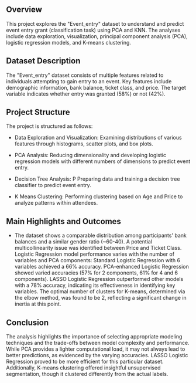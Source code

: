 ## Overview
This project explores the "Event_entry" dataset to understand and predict event entry grant (classification task) using PCA and KNN. The analyses include data exploration, visualization, principal component analysis (PCA), logistic regression models, and K-means clustering.

## Dataset Description
The "Event_entry" dataset consists of multiple features related to individuals attempting to gain entry to an event. Key features include demographic information, bank balance, ticket class, and price. The target variable indicates whether entry was granted (58%) or not (42%).

## Project Structure
The project is structured as follows:

- Data Exploration and Visualization:
  Examining distributions of various features through histograms, scatter plots, and box plots.

- PCA Analysis:
  Reducing dimensionality and developing logistic regression models with different numbers of dimensions to predict event entry.

- Decision Tree Analysis: P
  Preparing data and training a decision tree classifier to predict event entry.

- K Means Clustering:
  Performing clustering based on Age and Price to analyze patterns within attendees.

## Main Highlights and Outcomes

- The dataset shows a comparable distribution among participants' bank balances and a similar gender ratio (~60-40).
A potential multicollinearity issue was identified between Price and Ticket Class.
Logistic Regression model performance varies with the number of variables and PCA components:
Standard Logistic Regression with 6 variables achieved a 66% accuracy.
PCA-enhanced Logistic Regression showed varied accuracies (57% for 2 components, 61% for 4 and 6 components).
LASSO Logistic Regression outperformed other models with a 78% accuracy, indicating its effectiveness in identifying key variables.
The optimal number of clusters for K-means, determined via the elbow method, was found to be 2, reflecting a significant change in inertia at this point.

## Conclusion
The analysis highlights the importance of selecting appropriate modeling techniques and the trade-offs between model complexity and performance. While PCA provides a lighter computational load, it may not always lead to better predictions, as evidenced by the varying accuracies. LASSO Logistic Regression proved to be more efficient for this particular dataset. Additionally, K-means clustering offered insightful unsupervised segmentation, though it clustered differently from the actual labels.
